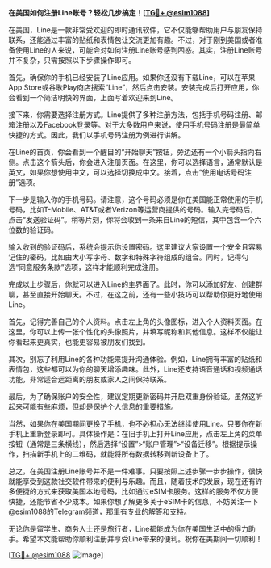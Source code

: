 **在美国如何注册Line账号？轻松几步搞定！[[TG💪+ @esim1088](https://t.me/s/esim1088)]**

在美国，Line是一款非常受欢迎的即时通讯软件，它不仅能够帮助用户与朋友保持联系，还能通过丰富的贴纸和表情包让交流更加有趣。不过，对于刚到美国或者准备使用Line的人来说，可能会对如何注册Line账号感到困惑。其实，注册Line账号并不复杂，只需按照以下步骤操作即可。

首先，确保你的手机已经安装了Line应用。如果你还没有下载Line，可以在苹果App Store或谷歌Play商店搜索“Line”，然后点击安装。安装完成后打开应用，你会看到一个简洁明快的界面，上面写着欢迎来到Line。

接下来，你需要选择注册方式。Line提供了多种注册方法，包括手机号码注册、邮箱注册以及Facebook登录等。对于大多数用户来说，使用手机号码注册是最简单快捷的方式。因此，我们以手机号码注册为例进行讲解。

在Line的首页，你会看到一个醒目的“开始聊天”按钮，旁边还有一个小箭头指向右侧。点击这个箭头后，你会进入注册页面。在这里，你可以选择语言，通常默认是英文，如果你想使用中文，可以选择切换成中文。接着，点击“使用电话号码注册”选项。

下一步是输入你的手机号码。请注意，这个号码必须是你在美国能正常使用的手机号码，比如T-Mobile、AT&T或者Verizon等运营商提供的号码。输入完号码后，点击“发送验证码”。稍等片刻，你将会收到一条来自Line的短信，其中包含一个六位数的验证码。

输入收到的验证码后，系统会提示你设置密码。这里建议大家设置一个安全且容易记住的密码，比如由大小写字母、数字和特殊字符组成的组合。同时，记得勾选“同意服务条款”选项，这样才能顺利完成注册。

完成以上步骤后，你就可以进入Line的主界面了。此时，你可以添加好友、创建群聊，甚至直接开始聊天。不过，在这之前，还有一些小技巧可以帮助你更好地使用Line。

首先，记得完善自己的个人资料。点击左上角的头像图标，进入个人资料页面。在这里，你可以上传一张个性化的头像照片，并填写昵称和其他信息。这样不仅能让你看起来更真实，也能更容易被朋友们找到。

其次，别忘了利用Line的各种功能来提升沟通体验。例如，Line拥有丰富的贴纸和表情包，这些都可以为你的聊天增添趣味。此外，Line还支持语音通话和视频通话功能，非常适合远距离的朋友或家人之间保持联系。

最后，为了确保账户的安全性，建议定期更新密码并开启双重身份验证。虽然这听起来可能有些麻烦，但却是保护个人信息的重要措施。

当然，如果你在美国期间更换了手机，也不必担心无法继续使用Line。只要你在新手机上重新登录即可。具体操作是：在旧手机上打开Line应用，点击左上角的菜单按钮（通常是三条横线），然后选择“设置”>“账户管理”>“设备迁移”。根据提示操作，扫描新手机上的二维码，就能将所有数据转移到新设备上了。

总之，在美国注册Line账号并不是一件难事。只要按照上述步骤一步步操作，很快就能享受到这款社交软件带来的便利与乐趣。而且，随着技术的发展，现在还有许多便捷的方式来获取美国本地号码，比如通过eSIM卡服务。这样的服务不仅方便快捷，还能节省不少成本。如果你想了解更多关于eSIM卡的信息，不妨关注一下@esim1088的Telegram频道，那里有专业的解答和支持。

无论你是留学生、商务人士还是旅行者，Line都能成为你在美国生活中的得力助手。希望本文能帮助你顺利注册并享受Line带来的便利。祝你在美期间一切顺利！

[[TG💪+ @esim1088](https://t.me/s/esim1088) ![Image](https://i.postimg.cc/4NQfJmqS/Snipaste-2025-05-13-00-14-12.png)]